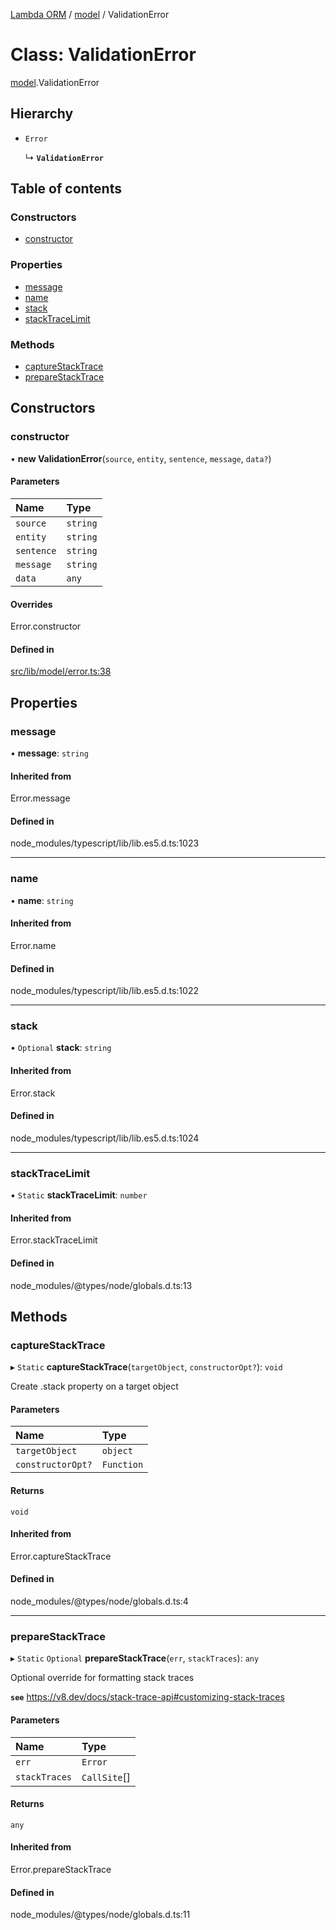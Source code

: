 [Lambda ORM](../README.md) / [model](../modules/model.md) / ValidationError

# Class: ValidationError

[model](../modules/model.md).ValidationError

## Hierarchy

- `Error`

  ↳ **`ValidationError`**

## Table of contents

### Constructors

- [constructor](model.ValidationError.md#constructor)

### Properties

- [message](model.ValidationError.md#message)
- [name](model.ValidationError.md#name)
- [stack](model.ValidationError.md#stack)
- [stackTraceLimit](model.ValidationError.md#stacktracelimit)

### Methods

- [captureStackTrace](model.ValidationError.md#capturestacktrace)
- [prepareStackTrace](model.ValidationError.md#preparestacktrace)

## Constructors

### constructor

• **new ValidationError**(`source`, `entity`, `sentence`, `message`, `data?`)

#### Parameters

| Name | Type |
| :------ | :------ |
| `source` | `string` |
| `entity` | `string` |
| `sentence` | `string` |
| `message` | `string` |
| `data` | `any` |

#### Overrides

Error.constructor

#### Defined in

[src/lib/model/error.ts:38](https://github.com/FlavioLionelRita/lambdaorm/blob/7350fa3/src/lib/model/error.ts#L38)

## Properties

### message

• **message**: `string`

#### Inherited from

Error.message

#### Defined in

node_modules/typescript/lib/lib.es5.d.ts:1023

___

### name

• **name**: `string`

#### Inherited from

Error.name

#### Defined in

node_modules/typescript/lib/lib.es5.d.ts:1022

___

### stack

• `Optional` **stack**: `string`

#### Inherited from

Error.stack

#### Defined in

node_modules/typescript/lib/lib.es5.d.ts:1024

___

### stackTraceLimit

▪ `Static` **stackTraceLimit**: `number`

#### Inherited from

Error.stackTraceLimit

#### Defined in

node_modules/@types/node/globals.d.ts:13

## Methods

### captureStackTrace

▸ `Static` **captureStackTrace**(`targetObject`, `constructorOpt?`): `void`

Create .stack property on a target object

#### Parameters

| Name | Type |
| :------ | :------ |
| `targetObject` | `object` |
| `constructorOpt?` | `Function` |

#### Returns

`void`

#### Inherited from

Error.captureStackTrace

#### Defined in

node_modules/@types/node/globals.d.ts:4

___

### prepareStackTrace

▸ `Static` `Optional` **prepareStackTrace**(`err`, `stackTraces`): `any`

Optional override for formatting stack traces

**`see`** https://v8.dev/docs/stack-trace-api#customizing-stack-traces

#### Parameters

| Name | Type |
| :------ | :------ |
| `err` | `Error` |
| `stackTraces` | `CallSite`[] |

#### Returns

`any`

#### Inherited from

Error.prepareStackTrace

#### Defined in

node_modules/@types/node/globals.d.ts:11
